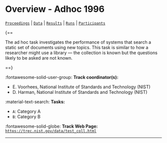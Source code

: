 # Overview - Adhoc 1996

[`Proceedings`](./proceedings.md) | [`Data`](./data.md) | [`Results`](./results.md) | [`Runs`](./runs.md) | [`Participants`](./participants.md)

{==

The ad hoc task investigates the performance of systems that search a static set of documents using new topics. This task is similar to how a researcher might use a library — the collection is known but the questions likely to be asked are not known.

==}

:fontawesome-solid-user-group: **Track coordinator(s):**

- E. Voorhees, National Institute of Standards and Technology (NIST) 
- D. Harman, National Institute of Standards and Technology (NIST) 

:material-text-search: **Tasks:**

- `A`: Category A 
- `B`: Category B 

:fontawesome-solid-globe: **Track Web Page:** [`https://trec.nist.gov/data/test_coll.html`](https://trec.nist.gov/data/test_coll.html) 

---

